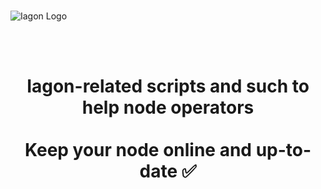 <br/>![Iagon Logo](https://github.com/BrockCruess/Iagon/assets/54557110/42dc9ed2-e505-4661-888a-47c4592a1292)

<br/>
<br/>
<h1 align="center">
Iagon-related scripts and such to help node operators<br/><br/>Keep your node online and up-to-date ✅<br/><br/><br/>
</h1>
